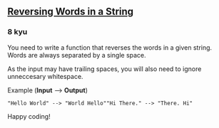 <h2><a href=https://www.codewars.com/kata/57a55c8b72292d057b000594/train/csharp target="_blank">Reversing Words in a String</a></h2><h3>8 kyu</h3><p>You need to write a function that reverses the words in a given string. Words are always separated by a single space.</p><p>As the input may have trailing spaces, you will also need to ignore unneccesary whitespace.</p><p>Example (<strong>Input</strong> --&gt; <strong>Output</strong>)</p><pre><code>"Hello World" --&gt; "World Hello""Hi There." --&gt; "There. Hi"</code></pre><p>Happy coding!</p>